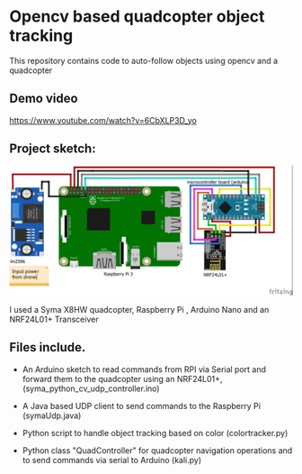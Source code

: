 # Opencv based quadcopter object tracking
This repository contains code to auto-follow objects using opencv and a quadcopter


## Demo video  

https://www.youtube.com/watch?v=6CbXLP3D_yo

## Project sketch:

<img src="https://raw.githubusercontent.com/kernel-debugger/opencv-quadcopter-object-tracking/master/Untitled%20Sketch_bb.jpg">


I used a Syma X8HW quadcopter, Raspberry Pi , Arduino Nano and an NRF24L01+ Transceiver

## Files include.

- An Arduino sketch to read commands from RPI via Serial port and forward them to the quadcopter using an NRF24L01+,(syma_python_cv_udp_controller.ino)

- A Java based UDP client to send commands to the Raspberry Pi (symaUdp.java)

- Python script to handle object tracking based on color (colortracker.py)

- Python class "QuadController" for quadcopter navigation operations and to send commands via serial to Arduino (kali.py)
